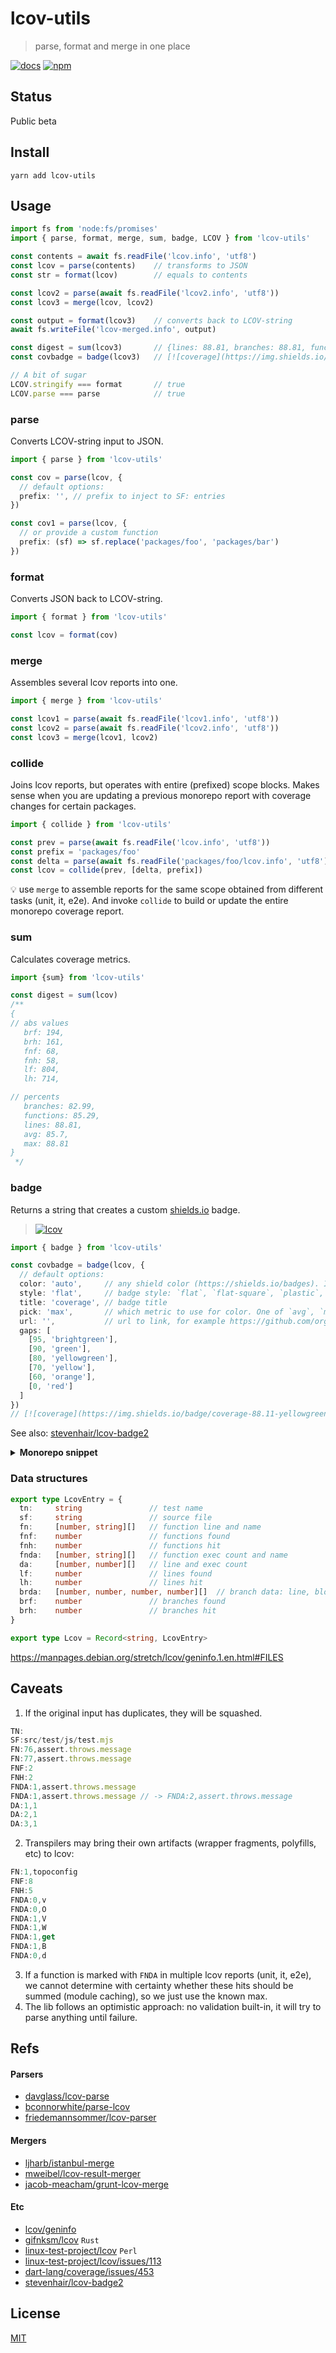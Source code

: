 # lcov-utils
> parse, format and merge in one place

[![docs](https://img.shields.io/badge/type-doc-violet)](https://antongolub.github.io/misc/lcov-utils/)
[![npm](https://img.shields.io/npm/v/lcov-utils.svg?&color=white)](https://www.npmjs.com/package/lcov-utils)

## Status
Public beta

## Install
```shell
yarn add lcov-utils
```

## Usage
```ts
import fs from 'node:fs/promises'
import { parse, format, merge, sum, badge, LCOV } from 'lcov-utils'

const contents = await fs.readFile('lcov.info', 'utf8')
const lcov = parse(contents)    // transforms to JSON
const str = format(lcov)        // equals to contents

const lcov2 = parse(await fs.readFile('lcov2.info', 'utf8'))
const lcov3 = merge(lcov, lcov2)

const output = format(lcov3)    // converts back to LCOV-string
await fs.writeFile('lcov-merged.info', output)

const digest = sum(lcov3)       // {lines: 88.81, branches: 88.81, functions: 88.81, ...}
const covbadge = badge(lcov3)   // [![coverage](https://img.shields.io/badge/coverage-88.81-brightgreen)]()

// A bit of sugar
LCOV.stringify === format       // true
LCOV.parse === parse            // true
```

### parse
Converts LCOV-string input to JSON.
```ts
import { parse } from 'lcov-utils'

const cov = parse(lcov, {
  // default options:
  prefix: '', // prefix to inject to SF: entries
})

const cov1 = parse(lcov, {
  // or provide a custom function
  prefix: (sf) => sf.replace('packages/foo', 'packages/bar')
})
```

### format
Converts JSON back to LCOV-string.
```ts
import { format } from 'lcov-utils'

const lcov = format(cov)
```

### merge
Assembles several lcov reports into one.
```ts
import { merge } from 'lcov-utils'

const lcov1 = parse(await fs.readFile('lcov1.info', 'utf8'))
const lcov2 = parse(await fs.readFile('lcov2.info', 'utf8'))
const lcov3 = merge(lcov1, lcov2)
```

### collide
Joins lcov reports, but operates with entire (prefixed) scope blocks.
Makes sense when you are updating a previous monorepo report with coverage changes for certain packages.

```ts
import { collide } from 'lcov-utils'

const prev = parse(await fs.readFile('lcov.info', 'utf8'))
const prefix = 'packages/foo'
const delta = parse(await fs.readFile('packages/foo/lcov.info', 'utf8'), {prefix})
const lcov = collide(prev, [delta, prefix])
```
💡 use `merge` to assemble reports for the same scope obtained from different tasks (unit, it, e2e).
And invoke `collide` to build or update the entire monorepo coverage report.

### sum
Calculates coverage metrics.

```ts
import {sum} from 'lcov-utils'

const digest = sum(lcov)
/**
{
// abs values
   brf: 194,
   brh: 161,
   fnf: 68,
   fnh: 58,
   lf: 804,
   lh: 714,

// percents
   branches: 82.99,
   functions: 85.29,
   lines: 88.81,
   avg: 85.7,
   max: 88.81
}
 */
```

### badge
Returns a string that creates a custom [shields.io](https://shields.io/) badge.  
> [![lcov](https://img.shields.io/badge/lcov-98.91-brightgreen?style=flat)]()
```ts
import { badge } from 'lcov-utils'

const covbadge = badge(lcov, {
  // default options:
  color: 'auto',     // any shield color (https://shields.io/badges). If `auto`, then gaps strategy is used
  style: 'flat',     // badge style: `flat`, `flat-square`, `plastic`, `for-the-badge`, `social`
  title: 'coverage', // badge title
  pick: 'max',       // which metric to use for color. One of `avg`, `max`, `lines`, `branches`, `functions`
  url: '',           // url to link, for example https://github.com/org/repo/blob/main/coverage/lcov.info
  gaps: [
    [95, 'brightgreen'],
    [90, 'green'],
    [80, 'yellowgreen'],
    [70, 'yellow'],
    [60, 'orange'],
    [0, 'red']
  ]
})
// [![coverage](https://img.shields.io/badge/coverage-88.11-yellowgreen?style=flat)]()
```
See also: [stevenhair/lcov-badge2](https://github.com/stevenhair/lcov-badge2)

<details>
<summary><b>Monorepo snippet</b></summary>

```js
import fs from 'node:fs/promises'
import path from 'node:path'
import glob from 'fast-glob'
import minimist from 'minimist'
import { merge, parse, format, sum } from 'lcov-utils'

const {_: patterns, cwd = process.cwd(), output = 'lcov.info'} = minimist(process.argv.slice(2), {
  string: ['cwd', 'output']
})
const paths = patterns.length > 0
  ? patterns
  : await getWsCoveragePaths(cwd)

const outFile = path.resolve(cwd, output)
const files = (await glob(paths, {
  cwd,
  absolute: true,
  onlyFiles: true
}))

const lcovs = await Promise.all(
  files.map(async f => {
    const contents = await fs.readFile(f, 'utf8')
    const prefix = path.relative(cwd, path.resolve(path.dirname(f), '../..')) + '/'
    return parse(contents, {prefix})
  })
)
const lcov = merge(...lcovs)

await fs.writeFile(outFile, format(lcov), 'utf8')

async function getWsCoveragePaths(cwd) {
  const workspaces = JSON.parse(await fs.readFile(path.resolve(cwd, 'package.json'), 'utf8'))?.workspaces || []
  return workspaces.map(w => [`${w}/coverage/lcov.info`, `${w}/target/coverage/lcov.info`]).flat()
}

console.log(sum(lcov))
```

</details>

### Data structures
```ts
export type LcovEntry = {
  tn:     string               // test name
  sf:     string               // source file
  fn:     [number, string][]   // function line and name
  fnf:    number               // functions found
  fnh:    number               // functions hit
  fnda:   [number, string][]   // function exec count and name
  da:     [number, number][]   // line and exec count
  lf:     number               // lines found
  lh:     number               // lines hit
  brda:   [number, number, number, number][]  // branch data: line, block number, branch number, taken
  brf:    number               // branches found
  brh:    number               // branches hit
}

export type Lcov = Record<string, LcovEntry>
```

https://manpages.debian.org/stretch/lcov/geninfo.1.en.html#FILES


## Caveats
1. If the original input has duplicates, they will be squashed.
```ts
TN:
SF:src/test/js/test.mjs
FN:76,assert.throws.message
FN:77,assert.throws.message
FNF:2
FNH:2
FNDA:1,assert.throws.message
FNDA:1,assert.throws.message // -> FNDA:2,assert.throws.message
DA:1,1
DA:2,1
DA:3,1
```

2. Transpilers may bring their own artifacts (wrapper fragments, polyfills, etc) to lcov:
```ts
FN:1,topoconfig
FNF:8
FNH:5
FNDA:0,v
FNDA:0,O
FNDA:1,V
FNDA:1,W
FNDA:1,get
FNDA:1,B
FNDA:0,d
```
3. If a function is marked with `FNDA` in multiple lcov reports (unit, it, e2e), we cannot determine with certainty whether these hits should be summed (module caching), so we just use the known max.
4. The lib follows an optimistic approach: no validation built-in, it will try to parse anything until failure.

## Refs
#### Parsers
* [davglass/lcov-parse](https://github.com/davglass/lcov-parse)
* [bconnorwhite/parse-lcov](https://github.com/bconnorwhite/parse-lcov)
* [friedemannsommer/lcov-parser](https://github.com/friedemannsommer/lcov-parser)

#### Mergers
* [ljharb/istanbul-merge](https://github.com/ljharb/istanbul-merge)
* [mweibel/lcov-result-merger](https://github.com/mweibel/lcov-result-merger)
* [jacob-meacham/grunt-lcov-merge](https://github.com/jacob-meacham/grunt-lcov-merge)

#### Etc
* [lcov/geninfo](https://manpages.debian.org/stretch/lcov/geninfo.1.en.html#FILES)
* [gifnksm/lcov](https://github.com/gifnksm/lcov) `Rust` 
* [linux-test-project/lcov](https://github.com/linux-test-project/lcov) `Perl` 
* [linux-test-project/lcov/issues/113](https://github.com/linux-test-project/lcov/issues/113)
* [dart-lang/coverage/issues/453](https://github.com/dart-lang/coverage/issues/453)
* [stevenhair/lcov-badge2](https://github.com/stevenhair/lcov-badge2)

## License
[MIT](./LICENSE)

